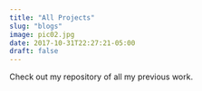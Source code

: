 ```yaml
---
title: "All Projects"
slug: "blogs"
image: pic02.jpg
date: 2017-10-31T22:27:21-05:00
draft: false
---
```


Check out my repository of all my previous work.